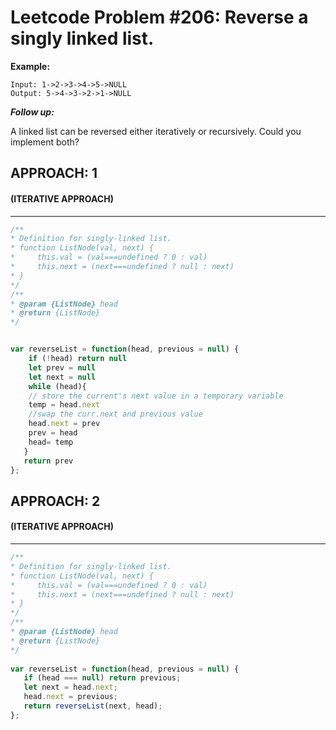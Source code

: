 # Leetcode Problem #206: Reverse a singly linked list.

**Example:**

```
Input: 1->2->3->4->5->NULL
Output: 5->4->3->2->1->NULL
```

***Follow up:***

A linked list can be reversed either iteratively or recursively. Could you implement both?

## APPROACH: 1 
#### (ITERATIVE APPROACH)
----

 ```javascript
 /**
 * Definition for singly-linked list.
 * function ListNode(val, next) {
 *     this.val = (val===undefined ? 0 : val)
 *     this.next = (next===undefined ? null : next)
 * }
 */
/**
 * @param {ListNode} head
 * @return {ListNode}
 */
 

 var reverseList = function(head, previous = null) {
     if (!head) return null
     let prev = null
     let next = null
     while (head){
     // store the current's next value in a temporary variable
     temp = head.next
     //swap the curr.next and previous value
     head.next = prev         
     prev = head
     head= temp
    }
    return prev
 };
```

## APPROACH: 2
#### (ITERATIVE APPROACH)
---


 ```javascript
 /**
 * Definition for singly-linked list.
 * function ListNode(val, next) {
 *     this.val = (val===undefined ? 0 : val)
 *     this.next = (next===undefined ? null : next)
 * }
 */
/**
 * @param {ListNode} head
 * @return {ListNode}
 */
    
var reverseList = function(head, previous = null) {
    if (head === null) return previous;
    let next = head.next;
    head.next = previous;
    return reverseList(next, head);
};
```
    
    
    
